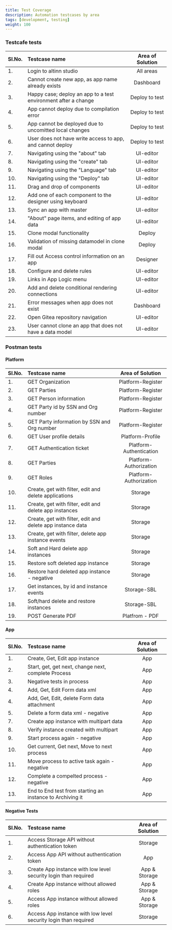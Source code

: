 ```yaml
---
title: Test Coverage
description: Automation testcases by area
tags: [development, testing]
weight: 100
---
```


###  Testcafe tests

Sl.No. |    Testcase name   |   Area of Solution
:--- | :--- | :---:
1. | Login to altinn studio | All areas
2. | Cannot create new app, as app name already exists | Dashboard
3. | Happy case; deploy an app to a test environment after a change | Deploy to test 
4. | App cannot deploy due to compilation error | Deploy to test 
5. | App cannot be deployed due to uncomitted local changes | Deploy to test 
6. | User does not have write access to app, and cannot deploy | Deploy to test 
7. | Navigating using the "about" tab | UI-editor 
8. | Navigating using the "create" tab |UI-editor 
9. | Navigating using the "Language" tab | UI-editor
10. | Navigating using the "Deploy" tab | UI-editor 
11. | Drag and drop of components | UI-editor 
12. | Add one of each component to the designer using keyboard | UI-editor 
13. | Sync an app with master | UI-editor 
14. | "About" page items, and editing of app data | UI-editor 
15. | Clone modal functionality | Deploy 
16. | Validation of missing datamodel in clone modal | Deploy 
17. | Fill out Access control information on an app | Designer
18. | Configure and delete rules | UI-editor
19. | Links in App Logic menu | UI-editor
20. | Add and delete conditional rendering connections | UI-editor
21. | Error messages when app does not exist | Dashboard
22. | Open Gitea repository navigation | UI-editor
23. | User cannot clone an app that does not have a data model | UI-editor

### Postman tests
#### Platform
Sl.No. |    Testcase name   |   Area of Solution   
:--- | :--- | :---: 
1. | GET Organization | Platform-Register
2. | GET Parties | Platform-Register
3. | GET Person information | Platform-Register
4. | GET Party id by SSN and Org number | Platform-Register
5. | GET Party information by SSN and Org number | Platform-Register
6. | GET User profile details | Platform-Profile
7. | GET Authentication ticket | Platform-Authentication
8. | GET Parties | Platform-Authorization
9. | GET Roles | Platform-Authorization
10. | Create, get with filter, edit and delete applications | Storage
11. | Create, get with filter, edit and delete app instances | Storage
12. | Create, get with filter, edit and delete app instance data | Storage
13. | Create, get with filter, delete app instance events | Storage
14. | Soft and Hard delete app instances | Storage
15. | Restore soft deleted app instance | Storage
16. | Restore hard deleted app instance - negative | Storage
17. | Get instances, by id and instance events | Storage-SBL
18. | Soft/hard delete and restore instances | Storage-SBL
19. | POST Generate PDF | Platfrom - PDF

#### App
Sl.No. |    Testcase name   |   Area of Solution   
:--- | :--- | :---: 
1. | Create, Get, Edit app instance | App
2. | Start, get, get next, change next, complete Process | App
3. | Negative tests in process | App
4. | Add, Get, Edit Form data xml | App
4. | Add, Get, Edit, delete Form data attachment | App
5. | Delete a form data xml - negative | App
7. | Create app instance with multipart data | App
8. | Verify instance created with multipart | App
9. | Start process again - negative | App
10. | Get current, Get next, Move to next process | App
11. | Move process to active task again - negative | App
12. | Complete a compelted process - negative | App
13. | End to End test from starting an instance to Archiving it | App

#### Negative Tests
Sl.No. |    Testcase name   |   Area of Solution   
:--- | :--- | :---:
1. | Access Storage API without authentication token | Storage
2. | Access App API without authentication token | App
3. | Create App instance with low level security login than required | App & Storage
4. | Create App instance without allowed roles | App & Storage
5. | Access App instance without allowed roles | App & Storage
6. | Access App instance with low level security login than required | Storage

